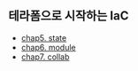 ## 테라폼으로 시작하는 IaC

- [chap5. state](./terraform/chap5.md)
- [chap6. module](./terraform/chap6.md)
- [chap7. collab](./terraform/chap7.md)